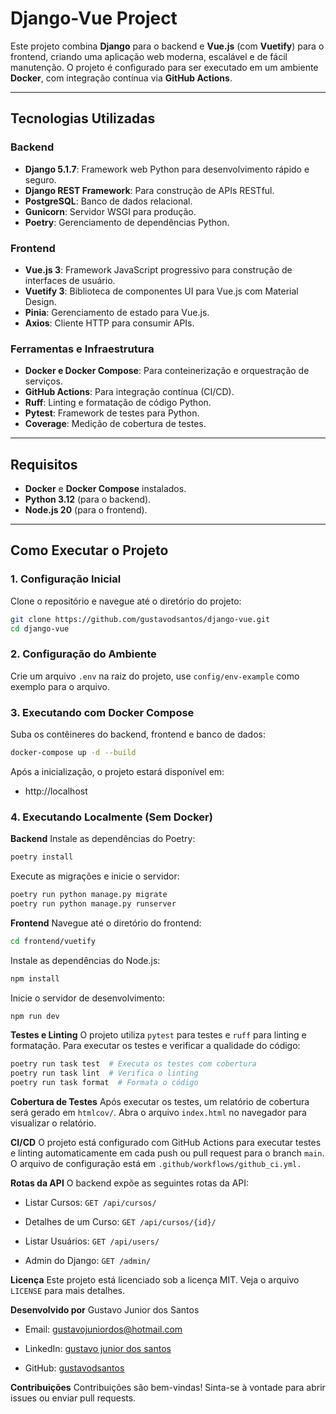 # Django-Vue Project

Este projeto combina **Django** para o backend e **Vue.js** (com **Vuetify**) para o frontend, criando uma aplicação web moderna, escalável e de fácil manutenção. O projeto é configurado para ser executado em um ambiente **Docker**, com integração contínua via **GitHub Actions**.

---

## Tecnologias Utilizadas

### Backend
- **Django 5.1.7**: Framework web Python para desenvolvimento rápido e seguro.
- **Django REST Framework**: Para construção de APIs RESTful.
- **PostgreSQL**: Banco de dados relacional.
- **Gunicorn**: Servidor WSGI para produção.
- **Poetry**: Gerenciamento de dependências Python.

### Frontend
- **Vue.js 3**: Framework JavaScript progressivo para construção de interfaces de usuário.
- **Vuetify 3**: Biblioteca de componentes UI para Vue.js com Material Design.
- **Pinia**: Gerenciamento de estado para Vue.js.
- **Axios**: Cliente HTTP para consumir APIs.

### Ferramentas e Infraestrutura
- **Docker e Docker Compose**: Para conteinerização e orquestração de serviços.
- **GitHub Actions**: Para integração contínua (CI/CD).
- **Ruff**: Linting e formatação de código Python.
- **Pytest**: Framework de testes para Python.
- **Coverage**: Medição de cobertura de testes.

---

## Requisitos

- **Docker** e **Docker Compose** instalados.
- **Python 3.12** (para o backend).
- **Node.js 20** (para o frontend).

---

## Como Executar o Projeto

### 1. Configuração Inicial

Clone o repositório e navegue até o diretório do projeto:

```bash
git clone https://github.com/gustavodsantos/django-vue.git
cd django-vue
```

### 2. Configuração do Ambiente
Crie um arquivo `.env` na raiz do projeto, use `config/env-example` como exemplo para o arquivo.

### 3. Executando com Docker Compose
Suba os contêineres do backend, frontend e banco de dados:

```bash
docker-compose up -d --build
```

Após a inicialização, o projeto estará disponível em:

* http://localhost
    
### 4. Executando Localmente (Sem Docker)

**Backend**
Instale as dependências do Poetry:

```bash
poetry install
```

Execute as migrações e inicie o servidor:

```bash
poetry run python manage.py migrate
poetry run python manage.py runserver
```

**Frontend**
Navegue até o diretório do frontend:

```bash
cd frontend/vuetify
```

Instale as dependências do Node.js:

```bash
npm install
```

Inicie o servidor de desenvolvimento:
```bash
npm run dev
```

**Testes e Linting**
O projeto utiliza `pytest` para testes e `ruff` para linting e formatação. Para executar os testes e verificar a qualidade do código:

```bash
poetry run task test  # Executa os testes com cobertura
poetry run task lint  # Verifica o linting
poetry run task format  # Formata o código
```

**Cobertura de Testes**
Após executar os testes, um relatório de cobertura será gerado em `htmlcov/`. Abra o arquivo `index.html` no navegador para visualizar o relatório.

**CI/CD**
O projeto está configurado com GitHub Actions para executar testes e linting automaticamente em cada push ou pull request para o branch `main`. 
O arquivo de configuração está em `.github/workflows/github_ci.yml.`

**Rotas da API**
O backend expõe as seguintes rotas da API:

* Listar Cursos: `GET /api/cursos/`

* Detalhes de um Curso: `GET /api/cursos/{id}/`

* Listar Usuários: `GET /api/users/`

* Admin do Django: `GET /admin/`

**Licença**
Este projeto está licenciado sob a licença MIT. Veja o arquivo `LICENSE` para mais detalhes.

**Desenvolvido por**
Gustavo Junior dos Santos

* Email: [gustavojuniordos@hotmail.com](mailto:gustavojuniordos@hotmail.com)

* LinkedIn: [gustavo junior dos santos](https://www.linkedin.com/in/gustavo-junior-dos-santos/)

* GitHub: [gustavodsantos](https://github.com/gustavodsantos/)

**Contribuições**
Contribuições são bem-vindas! Sinta-se à vontade para abrir issues ou enviar pull requests.
